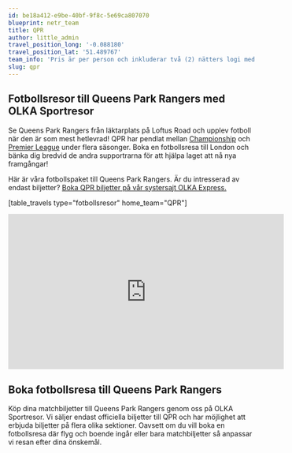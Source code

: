 ```yaml
---
id: be18a412-e9be-40bf-9f8c-5e69ca807070
blueprint: netr_team
title: QPR
author: little_admin
travel_position_long: '-0.088180'
travel_position_lat: '51.489767'
team_info: 'Pris är per person och inkluderar två (2) nätters logi med del i dubbelrum på 3*** hotell i London, frukost på hotellet samt matchbiljett på arenans kortsida. OBS! Priset som också inkluderar flyg är ett frånpris.'
slug: qpr
---
```

<h2>Fotbollsresor till Queens Park Rangers med OLKA Sportresor</h2>
<p>Se Queens Park Rangers från läktarplats på Loftus Road och upplev fotboll när den är som mest hetlevrad! QPR har pendlat mellan <a href="http://olka.se/fotbollsresor/championship/">Championship</a> och <a href="http://olka.se/fotbollsresor/premier-league/">Premier League</a> under flera säsonger. Boka en fotbollsresa till London och bänka dig bredvid de andra supportrarna för att hjälpa laget att nå nya framgångar!</p>
<p>Här är våra fotbollspaket till Queens Park Rangers. Är du intresserad av endast biljetter? <a href="https://www.olkaexpress.se/fotbollsbiljetter/championship-england/london/queens-park-rangers">Boka QPR biljetter på vår systersajt OLKA Express.</a></p>
<p>[table_travels type="fotbollsresor" home_team="QPR"]</p>
<p><iframe src="https://www.youtube.com/embed/ydNSxxZHI-k" width="560" height="315" frameborder="0" allowfullscreen="allowfullscreen" data-mce-fragment="1"><span data-mce-type="bookmark" style="display: inline-block; width: 0px; overflow: hidden; line-height: 0;" class="mce_SELRES_start">﻿</span><span data-mce-type="bookmark" style="display: inline-block; width: 0px; overflow: hidden; line-height: 0;" class="mce_SELRES_start">﻿</span></iframe></p>
<h2>Boka fotbollsresa till Queens Park Rangers</h2>
<p>Köp dina matchbiljetter till Queens Park Rangers genom oss på OLKA Sportresor. Vi säljer endast officiella biljetter till QPR och har möjlighet att erbjuda biljetter på flera olika sektioner. Oavsett om du vill boka en fotbollsresa där flyg och boende ingår eller bara matchbiljetter så anpassar vi resan efter dina önskemål.</p>
